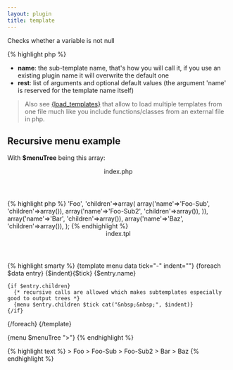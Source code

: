 ```yaml
---
layout: plugin
title: template
---
```


Checks whether a variable is not null
<div class="code-box">
{% highlight php %}
<?php
template(string $name [, array $rest = array() ])
{% endhighlight %}
</div>

* **name**: the sub-template name, that's how you will call it, if you use an existing plugin name it will overwrite the default one
* **rest**: list of arguments and optional default values (the argument 'name' is reserved for the template name itself)

> Also see [{load_templates}](/documentation/1.2.x/functions/load-templates.html) that allow to load multiple templates from one file much like you include functions/classes from an external file in php.


## Recursive menu example
With **$menuTree** being this array:
<div class="code-box">
<header>index.php</header>
{% highlight php %}
<?php
$menuTree = array(
  array('name'=>'Foo', 'children'=>array(
    array('name'=>'Foo-Sub', 'children'=>array()),
    array('name'=>'Foo-Sub2', 'children'=>array()),
  )), 
  array('name'=>'Bar', 'children'=>array()), 
  array('name'=>'Baz', 'children'=>array()), 
);
{% endhighlight %}
</div>

<div class="code-box">
<header>index.tpl</header>
{% highlight smarty %}
{template menu data tick="-" indent=""}
  {foreach $data entry}
    {$indent}{$tick} {$entry.name}<br />
 
    {if $entry.children}
      {* recursive calls are allowed which makes subtemplates especially good to output trees *}
      {menu $entry.children $tick cat("&nbsp;&nbsp;", $indent)}
    {/if}
  {/foreach}
{/template}

{menu $menuTree ">"}
{% endhighlight %}
</div>

<div class="code-box">
{% highlight text %}
> Foo
  > Foo-Sub
  > Foo-Sub2
> Bar
> Baz
{% endhighlight %}
</div>